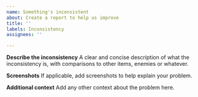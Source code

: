 ```yaml
---
name: Something's inconsistent
about: Create a report to help us improve
title: ''
labels: Inconsistency
assignees: ''

---
```


**Describe the inconsistency**
A clear and concise description of what the inconsistency is, with comparisons to other items, enemies or whatever.

**Screenshots**
If applicable, add screenshots to help explain your problem.

**Additional context**
Add any other context about the problem here.
